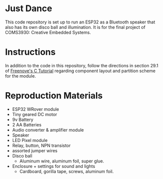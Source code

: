 # Just Dance

This code repository is set up to run an ESP32 as a Bluetooth speaker that also has its own disco ball and illumination. It is for the final project of COMS3930: Creative Embedded Systems.

# Instructions

In addition to the code in this repository, follow the directions in section 29.1 of <a href="https://github.com/Freenove/Freenove_Ultimate_Starter_Kit_for_ESP32/blob/master/C/C_Tutorial.pdf">Freenove's C Tutorial</a> regarding component layout and partition scheme for the module.

# Reproduction Materials
- ESP32 WRover module
- Tiny geared DC motor
- 9v Battery
- 2 AA Batteries
- Audio converter & amplifier module
- Speaker
- LED Pixel module
- Relay, button, NPN transistor
- assorted jumper wires
- Disco ball
  - Aluminum wire, aluminum foil, super glue.
- Enclosure + settings for sound and lights
  - Cardboard, gorilla tape, screws, aluminum foil.
